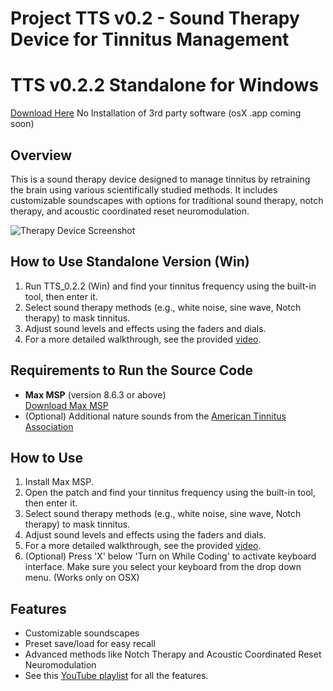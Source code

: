 # Project TTS v0.2 - Sound Therapy Device for Tinnitus Management

# TTS v0.2.2 Standalone for Windows
[Download Here](https://github.com/canyoujustask/Tinnitus-Therapy-Synthesizer/releases/tag/v0.2.2-Standalone-WIN) 
No Installation of 3rd party software (osX .app coming soon)


## Overview
This is a sound therapy device designed to manage tinnitus by retraining the brain using various scientifically studied methods. It includes customizable soundscapes with options for traditional sound therapy, notch therapy, and acoustic coordinated reset neuromodulation.

![Therapy Device Screenshot](https://github.com/canyoujustask/tts/blob/main/tts-screenshot.png)

## How to Use Standalone Version (Win)
1. Run TTS_0.2.2 (Win) and find your tinnitus frequency using the built-in tool, then enter it.
2. Select sound therapy methods (e.g., white noise, sine wave, Notch therapy) to mask tinnitus.
3. Adjust sound levels and effects using the faders and dials.
4. For a more detailed walkthrough, see the provided [video](https://youtu.be/fi00e9kGqlw?si=PiVXo2wdjM54DKi-).

## Requirements to Run the Source Code
- **Max MSP** (version 8.6.3 or above)  
  [Download Max MSP](https://cycling74.com/downloads)
- (Optional) Additional nature sounds from the [American Tinnitus Association](https://www.ata.org/about-tinnitus/sound-therapy/)

## How to Use
1. Install Max MSP.
2. Open the patch and find your tinnitus frequency using the built-in tool, then enter it.
3. Select sound therapy methods (e.g., white noise, sine wave, Notch therapy) to mask tinnitus.
4. Adjust sound levels and effects using the faders and dials.
5. For a more detailed walkthrough, see the provided [video](https://youtu.be/fi00e9kGqlw?si=PiVXo2wdjM54DKi-).
6. (Optional) Press 'X' below 'Turn on While Coding' to activate keyboard interface.
   Make sure you select your keyboard from the drop down menu. (Works only on OSX)

## Features
- Customizable soundscapes
- Preset save/load for easy recall
- Advanced methods like Notch Therapy and Acoustic Coordinated Reset Neuromodulation
- See this [YouTube playlist](https://youtube.com/playlist?list=PLl2XP2UvUEv9PlbSi3mDUrFFxWOLFGoqm&si=P3hhBqQxCVj0VnPL) for all the features.


